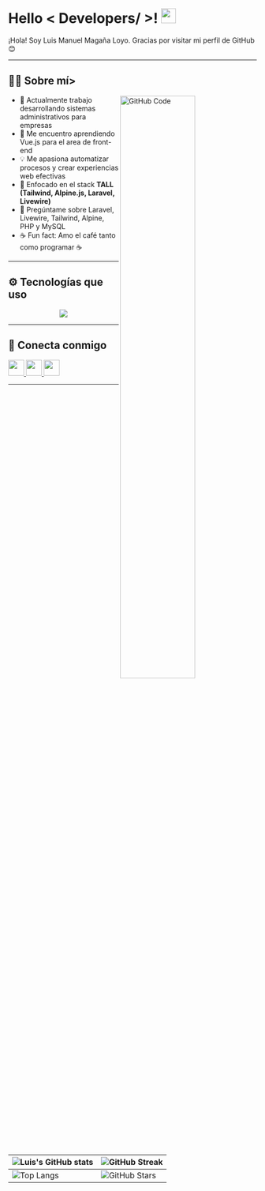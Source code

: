 
<h1> Hello < Developers/ >! <img src="https://raw.githubusercontent.com/MartinHeinz/MartinHeinz/master/wave.gif" width="30px"> </h1>

<div size='20px'> ¡Hola! Soy Luis Manuel Magaña Loyo. Gracias por visitar mi perfil de GitHub 😊
</div>

---

<h2> 🧑‍💻 Sobre mí></h2>

<img width="55%" align="right" alt="GitHub Code" src="https://raw.githubusercontent.com/onimur/.github/master/.resources/git-header.svg" />

- 🔭 Actualmente trabajo desarrollando sistemas administrativos para empresas
- 🌱 Me encuentro aprendiendo Vue.js para el area de front-end
- 💡 Me apasiona automatizar procesos y crear experiencias web efectivas  
- 🧠 Enfocado en el stack **TALL (Tailwind, Alpine.js, Laravel, Livewire)**  
- 💬 Pregúntame sobre Laravel, Livewire, Tailwind, Alpine, PHP y MySQL  
- ☕ Fun fact: Amo el café tanto como programar ☕  

---

<h2> ⚙️ Tecnologías que uso </h2>

<p align="center">
  <a href="https://skillicons.dev">
    <img src="https://skillicons.dev/icons?i=js,html,css,laravel,tailwind,alpinejs,git,blender,gitlab,vue"/>
  </a>
</p>

---

<h2> 🤝 Conecta conmigo </h2>

<a href="https://www.linkedin.com/in/luis-manuel-magaña-loyo-b41171216/">
  <img width="32px" src="https://raw.githubusercontent.com/rahulbanerjee26/githubAboutMeGenerator/main/icons/linked-in-alt.svg" />
</a>
<a href="mailto:luismanuelmaganaloyo@gmail.com">
  <img width="32px" src="https://img.icons8.com/color/48/000000/gmail--v1.png" />
</a>
<a href="https://github.com/Luis-444">
  <img width="32px" src="https://raw.githubusercontent.com/rahulbanerjee26/githubAboutMeGenerator/main/icons/github.svg" />
</a>

---

| ![Luis's GitHub stats](https://github-readme-stats.vercel.app/api?username=Luis-444&show_icons=true&theme=tokyonight) | ![GitHub Streak](https://github-readme-streak-stats.herokuapp.com/?user=Luis-444&theme=tokyonight) |
| --- | --- |
| ![Top Langs](https://github-readme-stats.vercel.app/api/top-langs/?username=Luis-444&theme=tokyonight&layout=compact) | ![GitHub Stars](https://github-readme-stats.vercel.app/api?username=Luis-444&show_icons=true&locale=en&count_private=true&hide_rank=true&custom_title=My%20GitHub%20Stats&disable_animations=true&theme=tokyonight) |


